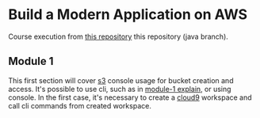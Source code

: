 # Build a Modern Application on AWS

Course execution from [this repository] this repository (java branch).

## Module 1

This first section will cover [s3] console usage for bucket creation and access.
It's possible to use cli, such as in [module-1 explain], or using console.
In the first case, it's necessary to create a [cloud9] workspace and call cli commands from created workspace.


<!-- here all links used in the document, please! -->

[this repository]: https://github.com/aws-samples/aws-modern-application-workshop
[s3]: https://s3.console.aws.amazon.com/s3/
[module-1 explain]: https://github.com/aws-samples/aws-modern-application-workshop/tree/java/module-1
[cloud9]: https://eu-west-1.console.aws.amazon.com/cloud9

